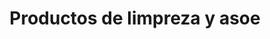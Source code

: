 ---
title: "Productos de limpreza y asoe"
url: /bogota-d-c/productos-de-limpreza-y-asoe/
shop: cosméticos
---